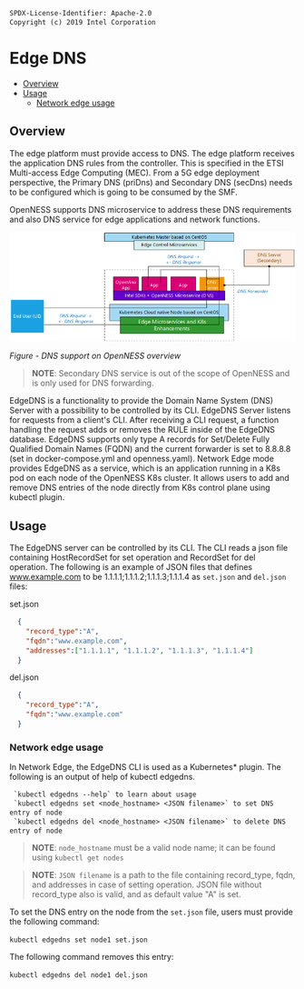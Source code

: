 ```text
SPDX-License-Identifier: Apache-2.0
Copyright (c) 2019 Intel Corporation
```
<!-- omit in toc -->
# Edge DNS
- [Overview](#overview)
- [Usage](#usage)
  - [Network edge usage](#network-edge-usage)

## Overview 
The edge platform must provide access to DNS. The edge platform receives the application DNS rules from the controller. This is specified in the ETSI Multi-access Edge Computing (MEC). From a 5G edge deployment perspective, the Primary DNS (priDns) and Secondary DNS (secDns) needs to be configured which is going to be consumed by the SMF. 
<!-- fix the last sentence above. Confusing. -->

OpenNESS supports DNS microservice to address these DNS requirements and also DNS service for edge applications and network functions. 

![DNS support on OpenNESS overview](dns-images/dns1.png)

_Figure - DNS support on OpenNESS overview_

>**NOTE**: Secondary DNS service is out of the scope of OpenNESS and is only used for DNS forwarding.

EdgeDNS is a functionality to provide the Domain Name System (DNS) Server with a possibility to be controlled by its CLI. EdgeDNS Server listens for requests from a client's CLI. After receiving a CLI request, a function handling the request adds or removes the RULE inside of the EdgeDNS database. EdgeDNS supports only type A records for Set/Delete Fully Qualified Domain Names (FQDN) and the current forwarder is set to 8.8.8.8 (set in docker-compose.yml and openness.yaml). Network Edge mode provides EdgeDNS as a service, which is an application running in a K8s pod on each node of the OpenNESS K8s cluster. It allows users to add and remove DNS entries of the node directly from K8s control plane using kubectl plugin.

## Usage

The EdgeDNS server can be controlled by its CLI. The CLI reads a json file containing HostRecordSet for set operation and RecordSet for del operation. The following is an example of JSON files that defines www.example.com to be 1.1.1.1;1.1.1.2;1.1.1.3;1.1.1.4 as `set.json` and `del.json` files:

set.json
```json  
  {
    "record_type":"A",
    "fqdn":"www.example.com",
    "addresses":["1.1.1.1", "1.1.1.2", "1.1.1.3", "1.1.1.4"]
  }
```

del.json
```json
  {
    "record_type":"A",
    "fqdn":"www.example.com"
  }
```

### Network edge usage

In Network Edge, the EdgeDNS CLI is used as a Kubernetes\* plugin. The following is an output of help of kubectl edgedns.

```
 `kubectl edgedns --help` to learn about usage
 `kubectl edgedns set <node_hostname> <JSON filename>` to set DNS entry of node
 `kubectl edgedns del <node_hostname> <JSON filename>` to delete DNS entry of node
```

>**NOTE**: `node_hostname` must be a valid node name; it can be found using `kubectl get nodes`

>**NOTE**: `JSON filename` is a path to the file containing record_type, fqdn, and addresses in case of setting operation. JSON file without record_type also is valid, and as default value "A" is set.

To set the DNS entry on the node from the `set.json` file, users must provide the following command:

`kubectl edgedns set node1 set.json`

The following command removes this entry:

`kubectl edgedns del node1 del.json`


